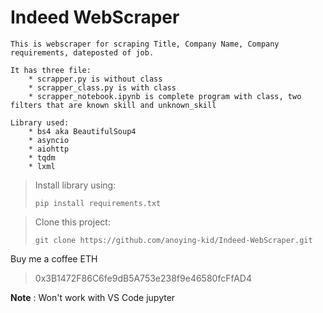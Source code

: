 # Indeed WebScraper
    This is webscraper for scraping Title, Company Name, Company requirements, dateposted of job.

    It has three file:
        * scrapper.py is without class
        * scrapper_class.py is with class
        * scrapper_notebook.ipynb is complete program with class, two filters that are known skill and unknown_skill
    
    Library used:
        * bs4 aka BeautifulSoup4
        * asyncio 
        * aiohttp
        * tqdm
        * lxml

>Install library using:
>```
>pip install requirements.txt
>```

>Clone this project:
>```
>git clone https://github.com/anoying-kid/Indeed-WebScraper.git
>```
Buy me a coffee
ETH
>0x3B1472F86C6fe9dB5A753e238f9e46580fcFfAD4

**Note** : Won't work with VS Code jupyter